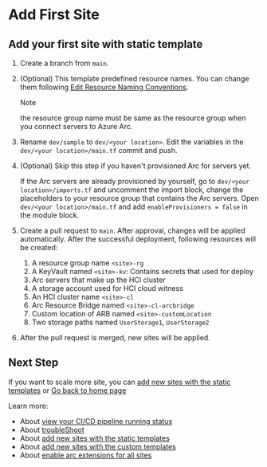 # Add First Site

## Add your first site with static template

1. Create a branch from `main`.
2. (Optional) This template predefined resource names. You can change them following [Edit Resource Naming Conventions](./Naming-Conventions.md).

   > [!NOTE]
   > the resource group name must be same as the resource group when you connect servers to Azure Arc.

3. Rename `dev/sample` to `dev/<your location>`. Edit the variables in the `dev/<your location>/main.tf` commit and push.
4. (Optional) Skip this step if you haven't provisioned Arc for servers yet.

   If the Arc servers are already provisioned by yourself, go to `dev/<your location>/imports.tf` and uncomment the import block, change the placeholders to your resource group that contains the Arc servers. Open `dev/<your location>/main.tf` and add `enableProvisioners = false` in the module block.

5. Create a pull request to `main`. After approval, changes will be applied automatically. After the successful deployment, following resources will be created:
    1. A resource group name `<site>-rg`
    2. A KeyVault named `<site>-kv`: Contains secrets that used for deploy
    3. Arc servers that make up the HCI cluster
    4. A storage account used for HCI cloud witness
    5. An HCI cluster name `<site>-cl`
    6. Arc Resource Bridge named `<site>-cl-arcbridge`
    7. Custom location of ARB named `<site>-customLocation`
    8. Two storage paths named `UserStorage1`, `UserStorage2`
6. After the pull request is merged, new sites will be applied.

## Next Step

If you want to scale more site, you can [add new sites with the static templates](./Add-New-Sites-with-static.md) or [Go back to home page](../README.md)

Learn more:

- About [view your CI/CD pipeline running status](./View-pipeline.md)
- About [troubleShoot](./TroubleShooting.md)
- About [add new sites with the static templates](./Add-New-Sites-with-static.md)
- About [add new sites with the custom templates](./Add-New-Sites-with-automation.md)
- About [enable arc extensions for all sites](../README.md#enable-arc-extensions-for-all-sites)